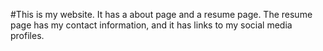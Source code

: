 #This is my website. It has a about page and a resume page. The resume page has my contact information, and it has links to my social media profiles. 
